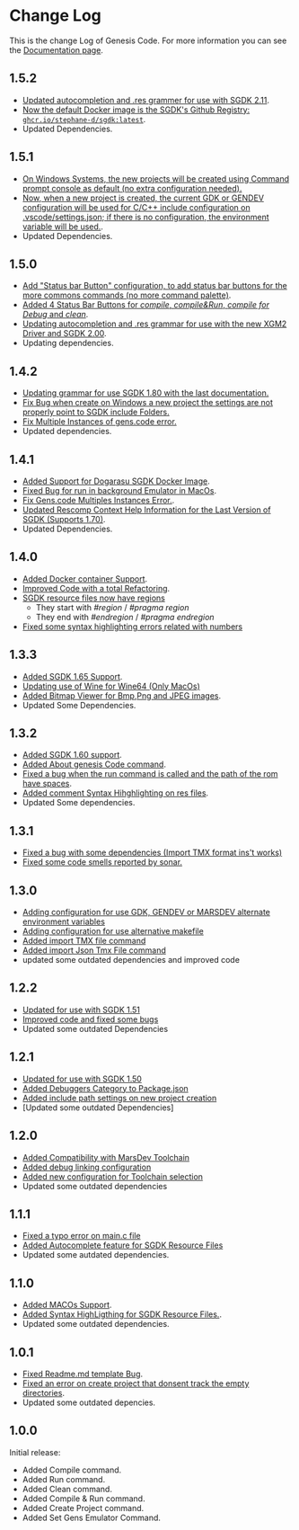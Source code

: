 # Change Log

This is the change Log of Genesis Code. For more information you can see the [Documentation page](https://zerasul.github.io/genesis-code-docs/).

## 1.5.2
* [Updated autocompletion and .res grammer for use with SGDK 2.11](https://github.com/zerasul/genesis-code/issues/1416).
* [Now the default Docker image is the SGDK's Github Registry: ```ghcr.io/stephane-d/sgdk:latest```](https://github.com/zerasul/genesis-code/issues/1416).
* Updated Dependencies.

## 1.5.1

* [On Windows Systems, the new projects will be created using Command prompt console as default (no extra configuration needed).](https://github.com/zerasul/genesis-code/pull/1180)
* [Now, when a new project is created, the current GDK or GENDEV configuration will be used for C/C++ include configuration on .vscode/settings.json; if there is no configuration, the environment variable will be used.](https://github.com/zerasul/genesis-code/issues/1198).
* Updated Dependencies.

## 1.5.0

* [Add "Status bar Button" configuration, to add status bar buttons for the more commons commands (no more command palette)](https://github.com/zerasul/genesis-code/issues/1087).
* [Added 4 Status Bar Buttons for _compile_, _compile&Run_, _compile for Debug_ and _clean_](https://github.com/zerasul/genesis-code/pull/951).
* [Updating autocompletion and .res grammar for use with the new XGM2 Driver and SGDK 2.00](https://github.com/zerasul/genesis-code/issues/928).
* Updating dependencies.

## 1.4.2

* [Updating grammar for use SGDK 1.80 with the last documentation.](https://github.com/zerasul/genesis-code/issues/774)
* [Fix Bug when create on Windows a new project the settings are not properly point to SGDK include Folders.](https://github.com/zerasul/genesis-code/issues/809)
* [Fix Multiple Instances of gens.code error.](https://github.com/zerasul/genesis-code/issues/794)
* Updated dependencies.

## 1.4.1

* [Added Support for Dogarasu SGDK Docker Image](https://github.com/zerasul/genesis-code/issues/627).
* [Fixed Bug for run in background Emulator in MacOs](https://github.com/zerasul/genesis-code/issues/52).
* [Fix Gens.code Multiples Instances Error.](https://github.com/zerasul/genesis-code/issues/672).
* [Updated Rescomp Context Help Information for the Last Version of SGDK (Supports 1.70)](https://github.com/zerasul/genesis-code/issues/545).
* Updated Dependencies.

## 1.4.0

* [Added Docker container Support](https://github.com/zerasul/genesis-code/issues/326).
* [Improved Code with a total Refactoring](https://github.com/zerasul/genesis-code/issues/350).
* [SGDK resource files now have regions](https://github.com/zerasul/genesis-code/pull/491)
    * They start with *#region* / *#pragma region*
    * They end with *#endregion* / *#pragma endregion*
* [Fixed some syntax highlighting errors related with numbers](https://github.com/zerasul/genesis-code/pull/491)

## 1.3.3

* [Added SGDK 1.65 Support](https://github.com/zerasul/genesis-code/issues/277).
* [Updating use of Wine for Wine64 (Only MacOs)](https://github.com/zerasul/genesis-code/issues/243)
* [Added Bitmap Viewer for Bmp,Png and JPEG images](https://github.com/zerasul/genesis-code/issues/206).
* Updated Some Dependencies.

## 1.3.2

* [Added SGDK 1.60 support](https://github.com/zerasul/genesis-code/issues/239).
* [Added About genesis Code command](https://github.com/zerasul/genesis-code/issues/207).
* [Fixed a bug when the run command is called and the path of the rom have spaces](https://github.com/zerasul/genesis-code/issues/75).
* [Added comment Syntax Hihghlighting on res files](https://github.com/zerasul/genesis-code/issues/233).
* Updated Some dependencies.

## 1.3.1

* [Fixed a bug with some dependencies (Import TMX format ins't works)](https://github.com/zerasul/genesis-code/issues/216)
* [Fixed some code smells reported by sonar.](https://github.com/zerasul/genesis-code/issues/214)

## 1.3.0

* [Adding configuration for use GDK, GENDEV or MARSDEV alternate environment variables](https://github.com/zerasul/genesis-code/issues/136)
* [Adding configuration for use alternative makefile](https://github.com/zerasul/genesis-code/issues/137)
* [Added import TMX file command](https://github.com/zerasul/genesis-code/issues/132)
* [Added import Json Tmx File command](https://github.com/zerasul/genesis-code/issues/132)
* updated some outdated dependencies and improved code

## 1.2.2

* [Updated for use with SGDK 1.51](https://github.com/zerasul/genesis-code/issues/128)
* [Improved code and fixed some bugs](https://github.com/zerasul/genesis-code/issues/133)
* Updated some outdated Dependencies

## 1.2.1

* [Updated for use with SGDK 1.50](https://github.com/zerasul/genesis-code/issues/122)
* [Added Debuggers Category to Package.json](https://github.com/zerasul/genesis-code/issues/121)
* [Added include path settings on new project creation](https://github.com/zerasul/genesis-code/issues/123)
* [Updated some outdated Dependencies]

## 1.2.0

* [Added Compatibility with MarsDev Toolchain](https://github.com/zerasul/genesis-code/issues/117)
* [Added debug linking configuration](https://github.com/zerasul/genesis-code/issues/66)
* [Added new configuration for Toolchain selection](https://github.com/zerasul/genesis-code/issues/117)
* Updated some outdated dependencies

## 1.1.1

* [Fixed a typo error on main.c file](https://github.com/zerasul/genesis-code/issues/62)
* [Added Autocomplete feature for SGDK Resource Files](https://github.com/zerasul/genesis-code/issues/53)
* Updated some autdated dependencies.

## 1.1.0

* [Added MACOs Support](https://github.com/zerasul/genesis-code/issues/16).
* [Added Syntax HighLigthing for SGDK Resource Files.](https://github.com/zerasul/genesis-code/issues/17).
* Updated some outdated dependencies.

## 1.0.1

* [Fixed Readme.md template Bug](https://github.com/zerasul/genesis-code/issues/18).
* [Fixed an error on create project that donsent track the empty directories](https://github.com/zerasul/genesis-code/issues/18).
* Updated some outdated depencies.

## 1.0.0

Initial release:

* Added Compile command.
* Added Run command.
* Added Clean command.
* Added Compile & Run command.
* Added Create Project command.
* Added Set Gens Emulator Command.
